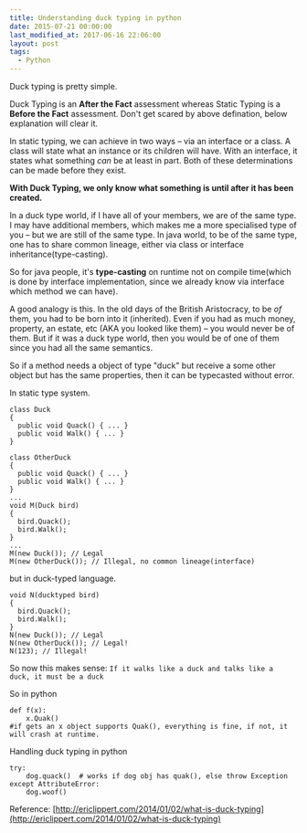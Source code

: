```yaml
---
title: Understanding duck typing in python
date: 2015-07-21 00:00:00
last_modified_at: 2017-06-16 22:06:00
layout: post
tags:
  - Python
---
```



Duck typing is pretty simple.

Duck Typing is an **After the Fact** assessment whereas Static Typing is a **Before the Fact** assessment. Don't get scared by above defination, below explanation will clear it.

In static typing, we can achieve in two ways – via an interface or a class. A class will state what an instance or its children will have. With an interface, it states what something *can* be at least in part. Both of these determinations can be made before they exist. 

**With Duck Typing, we only know what something is until after it has been created.**

In a duck type world, if I have all of your members, we are of the same type. I may have additional members, which makes me a more specialised type of you – but we are still of the same type. In java world, to be of the same type, one has to share common lineage, either via class or interface inheritance(type-casting).

So for java people, it's **type-casting** on runtime not on compile time(which is done by interface implementation, since we already know via interface which method we can have).

A good analogy is this. In the old days of the British Aristocracy, to be *of* them, you had to be born into it (inherited). Even if you had as much money, property, an estate, etc (AKA you looked like them) – you would never be of them. But if it was a duck type world, then you would be of one of them since you had all the same semantics.

So if a method needs a object of type "duck" but receive a some other object but has the same properties, then it can be typecasted without error.

In static type system.

```
class Duck
{
  public void Quack() { ... }
  public void Walk() { ... }
}

class OtherDuck
{
  public void Quack() { ... }
  public void Walk() { ... }
}
...
void M(Duck bird)
{
  bird.Quack();
  bird.Walk();
}
...
M(new Duck()); // Legal
M(new OtherDuck()); // Illegal, no common lineage(interface)
```

but in duck-typed language.

```
void N(ducktyped bird)
{
  bird.Quack();
  bird.Walk();
}
N(new Duck()); // Legal
N(new OtherDuck()); // Legal!
N(123); // Illegal!
```

So now this makes sense: `If it walks like a duck and talks like a duck, it must be a duck`

So in python

```
def f(x):
    x.Quak()
#if gets an x object supports Quak(), everything is fine, if not, it will crash at runtime.
```

Handling duck typing in python

```
try:
    dog.quack()  # works if dog obj has quak(), else throw Exception
except AttributeError:
    dog.woof()
```

Reference: [http://ericlippert.com/2014/01/02/what-is-duck-typing](http://ericlippert.com/2014/01/02/what-is-duck-typing)

